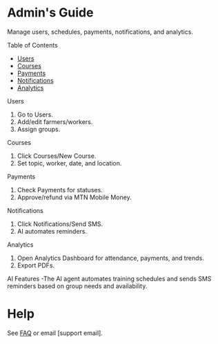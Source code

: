 
# Admin's Guide

Manage users, schedules, payments, notifications, and analytics.

Table of Contents
- [Users](#users)
- [Courses](#courses)
- [Payments](#payments)
- [Notifications](#notifications)
- [Analytics](#analytics)

Users
1. Go to Users.
2. Add/edit farmers/workers.
3. Assign groups.

Courses
1. Click Courses/New Course.
2. Set topic, worker, date, and location.

Payments
1. Check Payments for statuses.
2. Approve/refund via MTN Mobile Money.

Notifications
1. Click Notifications/Send SMS.
2. AI automates reminders.

Analytics
1. Open Analytics Dashboard for attendance, payments, and trends.
2. Export PDFs.

AI Features
-The AI agent automates training schedules and sends SMS reminders based on group needs and availability.

# Help
See [FAQ](./../../faq/faq.md) or email [support email].
